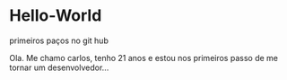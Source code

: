# Hello-World
primeiros paços no git hub

Ola.
Me chamo carlos, tenho 21 anos e estou nos primeiros passo de me tornar um desenvolvedor...
